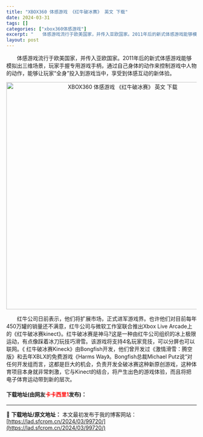 ```yaml
---
title: "XBOX360 体感游戏 《红牛破冰赛》 英文 下载"
date: 2024-03-31
tags: []
categories: ["xbox360体感游戏"]
excerpt: "　　体感游戏流行于欧美国家，并传入亚欧国家。2011年后的新式体感游戏能够模拟出三维场景，玩家手握专用游戏手柄，通过自己身体的动作来控制游戏中人物的动作，能够让玩家&ldquo;全身&rdquo;投入到游戏当中，享受到体感互动的新体验。 　　红牛公司日前表示，他们将扩展市场，正式进军游戏界。也许他们&hellip;"
layout: post
---
```


 <p>　　体感游戏流行于欧美国家，并传入亚欧国家。2011年后的新式体感游戏能够模拟出三维场景，玩家手握专用游戏手柄，通过自己身体的动作来控制游戏中人物的动作，能够让玩家&ldquo;全身&rdquo;投入到游戏当中，享受到体感互动的新体验。</p> <p align="center"><img align="" border="0" src="https://lad.sfcrom.cn/wp-content/uploads/2024/03/20240331_6609535492b7d.jpg" width="600" alt="XBOX360 体感游戏 《红牛破冰赛》 英文 下载" /></p> <p>　　红牛公司日前表示，他们将扩展市场，正式进军游戏界。也许他们对目前每年450万罐的销量还不满意，红牛公司与微软工作室联合推出Xbox Live Arcade上的《红牛破冰赛kinect》。红牛破冰赛是神马?这是一种由红牛公司组织的冰上极限运动，有点像踩着冰刀玩技巧滑雪。该游戏将支持4名玩家竞技，可以分屏也可以联网。《 红牛破冰赛Kineck》由Bongfish开发，他们曾开发过《激情滑雪：腾空版》和去年XBLX的免费游戏《Harms Way》。Bongfish总裁Michael Putz说&ldquo;对任何开发组而言，这都是巨大的机会，负责开发全破冰赛这种新原创游戏，这种体育项目本身就非常刺激，它与Kinect的结合，将产生出色的游戏体验，而且将把电子体育运动带到新的层次。</p> <p><h4>下载地址(由网友<font color="red">卡卡西里1</font>发布)：</h4></p> 

---
📖 **下载地址/原文地址：** 本文最初发布于我的博客网站：[https://lad.sfcrom.cn/2024/03/99720/](https://lad.sfcrom.cn/2024/03/99720/)
